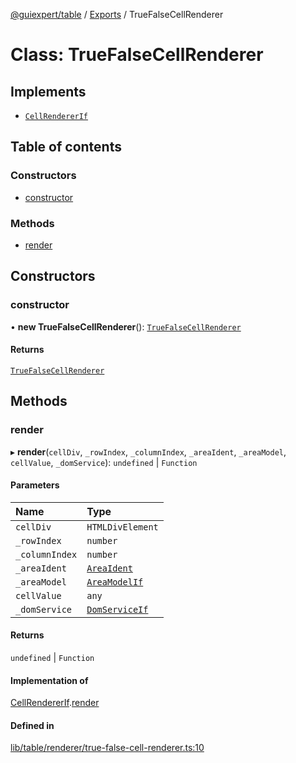 [@guiexpert/table](../README.md) / [Exports](../modules.md) / TrueFalseCellRenderer

# Class: TrueFalseCellRenderer

## Implements

- [`CellRendererIf`](../interfaces/CellRendererIf.md)

## Table of contents

### Constructors

- [constructor](TrueFalseCellRenderer.md#constructor)

### Methods

- [render](TrueFalseCellRenderer.md#render)

## Constructors

### constructor

• **new TrueFalseCellRenderer**(): [`TrueFalseCellRenderer`](TrueFalseCellRenderer.md)

#### Returns

[`TrueFalseCellRenderer`](TrueFalseCellRenderer.md)

## Methods

### render

▸ **render**(`cellDiv`, `_rowIndex`, `_columnIndex`, `_areaIdent`, `_areaModel`, `cellValue`, `_domService`): `undefined` \| `Function`

#### Parameters

| Name | Type |
| :------ | :------ |
| `cellDiv` | `HTMLDivElement` |
| `_rowIndex` | `number` |
| `_columnIndex` | `number` |
| `_areaIdent` | [`AreaIdent`](../modules.md#areaident) |
| `_areaModel` | [`AreaModelIf`](../interfaces/AreaModelIf.md) |
| `cellValue` | `any` |
| `_domService` | [`DomServiceIf`](../interfaces/DomServiceIf.md) |

#### Returns

`undefined` \| `Function`

#### Implementation of

[CellRendererIf](../interfaces/CellRendererIf.md).[render](../interfaces/CellRendererIf.md#render)

#### Defined in

[lib/table/renderer/true-false-cell-renderer.ts:10](https://github.com/guiexperttable/ge-table/blob/7d8ffe2/libs/table/src/lib/table/renderer/true-false-cell-renderer.ts#L10)
